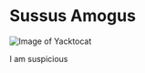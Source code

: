 # Sussus Amogus




![Image of Yacktocat](https://octodex.github.com/images/yaktocat.png)



I am suspicious
